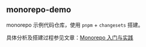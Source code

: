 ## monorepo-demo

monorepo 示例代码仓库，使用 `pnpm` + `changesets` 搭建。

具体分析及搭建过程参见文章：[Monorepo 入门与实践](https://daotin.github.io/posts/2023/07/14/monorepo.html)
